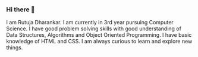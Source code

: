 ### Hi there 👋
I am Rutuja Dharankar. I am currently in 3rd year pursuing Computer Science. I have good problem solving skills with good understanding of Data Structures, Algorithms and Object Oriented Programming. I have basic knowledge of HTML and CSS. I am always curious to learn and explore new things.


<!--
**rutuja-d/rutuja-d** is a ✨ _special_ ✨ repository because its `README.md` (this file) appears on your GitHub profile.

Here are some ideas to get you started:

- 🔭 I’m currently working on 
- 🌱 I’m currently learning ...
- 👯 I’m looking to collaborate on ...
- 🤔 I’m looking for help with ...
- 💬 Ask me about ...
- 📫 How to reach me: ...
- 😄 Pronouns: ...
- ⚡ Fun fact: ...
-->
